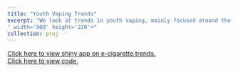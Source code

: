 ```yaml
---
title: "Youth Vaping Trends"
excerpt: "We look at trends in youth vaping, mainly focused around the increased popularity of JUUL in the last decade. <br/><img src='/images/1168940784.jpg.0.jpg
' width='900' height='220'>"
collection: proj
---
```

[Click here to view shiny app on e-cigarette trends.](https://bryansashakim.shinyapps.io/ecig_trends/?_ga=2.248661633.700996732.1609219057-1627191079.1609219057)<br/>
[Click here to view code.](https://github.com/bryansashakim/JUUL)
